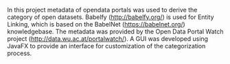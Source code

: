 In this project metadata of opendata portals was used to derive the category of open datasets. Babelfy (http://babelfy.org/) 
is used for Entity Linking, which is based on the BabelNet (https://babelnet.org/) knowledgebase.
The metadata was provided by the Open Data Portal Watch project (http://data.wu.ac.at/portalwatch/).
A GUI was developed using JavaFX to provide an interface for customization of the categorization process.
